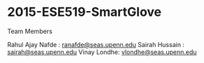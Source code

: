 # 2015-ESE519-SmartGlove

Team Members

Rahul Ajay Nafde : ranafde@seas.upenn.edu
Sairah Hussain : sairah@seas.upenn.edu
Vinay Londhe: vlondhe@seas.upenn.edu